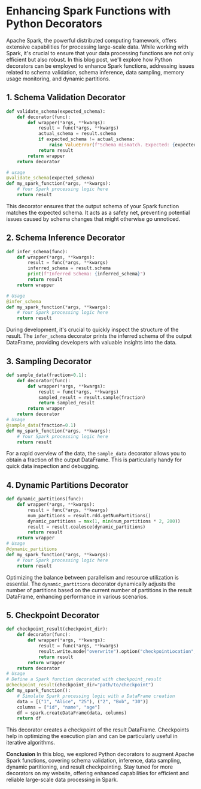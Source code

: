 # Enhancing Spark Functions with Python Decorators

Apache Spark, the powerful distributed computing framework, offers extensive capabilities for processing large-scale data. While working with Spark, it's crucial to ensure that your data processing functions are not only efficient but also robust. In this blog post, we'll explore how Python decorators can be employed to enhance Spark functions, addressing issues related to schema validation, schema inference, data sampling, memory usage monitoring, and dynamic partitions.

## 1. Schema Validation Decorator
```python
def validate_schema(expected_schema):
    def decorator(func):
        def wrapper(*args, **kwargs):
            result = func(*args, **kwargs)
            actual_schema = result.schema
            if expected_schema != actual_schema:
                raise ValueError(f"Schema mismatch. Expected: {expected_schema}, Actual: {actual_schema}")
            return result
        return wrapper
    return decorator

# usage 
@validate_schema(expected_schema)
def my_spark_function(*args, **kwargs):
    # Your Spark processing logic here
    return result

```

This decorator ensures that the output schema of your Spark function matches the expected schema. It acts as a safety net, preventing potential issues caused by schema changes that might otherwise go unnoticed.


## 2. Schema Inference Decorator

```python
def infer_schema(func):
    def wrapper(*args, **kwargs):
        result = func(*args, **kwargs)
        inferred_schema = result.schema
        print(f"Inferred Schema: {inferred_schema}")
        return result
    return wrapper

# Usage
@infer_schema
def my_spark_function(*args, **kwargs):
    # Your Spark processing logic here
    return result
```

During development, it's crucial to quickly inspect the structure of the result. The `infer_schema` decorator prints the inferred schema of the output DataFrame, providing developers with valuable insights into the data.


## 3. Sampling Decorator

```python
def sample_data(fraction=0.1):
    def decorator(func):
        def wrapper(*args, **kwargs):
            result = func(*args, **kwargs)
            sampled_result = result.sample(fraction)
            return sampled_result
        return wrapper
    return decorator
# Usage
@sample_data(fraction=0.1)
def my_spark_function(*args, **kwargs):
    # Your Spark processing logic here
    return result
```

For a rapid overview of the data, the `sample_data` decorator allows you to obtain a fraction of the output DataFrame. This is particularly handy for quick data inspection and debugging.

## 4. Dynamic Partitions Decorator

```python
def dynamic_partitions(func):
    def wrapper(*args, **kwargs):
        result = func(*args, **kwargs)
        num_partitions = result.rdd.getNumPartitions()
        dynamic_partitions = max(1, min(num_partitions * 2, 200))
        result = result.coalesce(dynamic_partitions)
        return result
    return wrapper
# Usage
@dynamic_partitions
def my_spark_function(*args, **kwargs):
    # Your Spark processing logic here
    return result

```

Optimizing the balance between parallelism and resource utilization is essential. The `dynamic_partitions` decorator dynamically adjusts the number of partitions based on the current number of partitions in the result DataFrame, enhancing performance in various scenarios.

## 5. **Checkpoint Decorator**

```python
def checkpoint_result(checkpoint_dir):
    def decorator(func):
        def wrapper(*args, **kwargs):
            result = func(*args, **kwargs)
            result.write.mode("overwrite").option("checkpointLocation", checkpoint_dir).save()
            return result
        return wrapper
    return decorator
# Usage
# Define a Spark function decorated with checkpoint_result
@checkpoint_result(checkpoint_dir="path/to/checkpoint")
def my_spark_function():
    # Simulate Spark processing logic with a DataFrame creation
    data = [("1", "Alice", "25"), ("2", "Bob", "30")]
    columns = ["id", "name", "age"]
    df = spark.createDataFrame(data, columns)
    return df
```

This decorator creates a checkpoint of the result DataFrame. Checkpoints help in optimizing the execution plan and can be particularly useful in iterative algorithms.

**Conclusion**
In this blog, we explored Python decorators to augment Apache Spark functions, covering schema validation, inference, data sampling, dynamic partitioning, and result checkpointing. Stay tuned for more decorators on my website, offering enhanced capabilities for efficient and reliable large-scale data processing in Spark.
